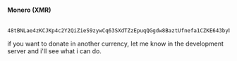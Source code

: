 #### Monero (XMR)
```text :no-line-numbers

48tBNLae4zKCJKp4c2Y2QiZieS9zywCq63SXdTZzEpuqQGgdw8BaztUfnefa1CZKE643bybhB9vTHfyiaw3zYq14KrkfbAM
```


if you want to donate in another currency, let me know in the development server and i'll see what i can do.
